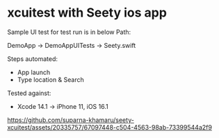 # xcuitest with Seety ios app


Sample UI test for test run is in below Path:

DemoApp -> DemoAppUITests -> Seety.swift

Steps automated:
- App launch
- Type location & Search

Tested against:
- Xcode 14.1 -> iPhone 11, iOS 16.1

https://github.com/suparna-khamaru/seety-xcuitest/assets/20335757/67097448-c504-4563-98ab-73399544a2f9

